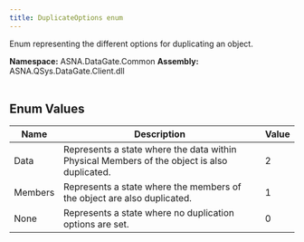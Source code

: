 ```yaml
---
title: DuplicateOptions enum
---
```


Enum representing the different options for duplicating an object.

**Namespace:** ASNA.DataGate.Common
**Assembly:** ASNA.QSys.DataGate.Client.dll
<br>
<br>

## Enum Values

| Name | Description | Value
| --- | --- | --- 
| Data | Represents a state where the data within Physical Members of the object is also duplicated. | 2 |
| Members | Represents a state where the members of the object are also duplicated. | 1 |
| None | Represents a state where no duplication options are set. | 0 |
